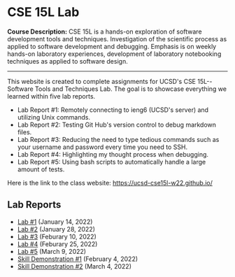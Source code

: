 # CSE 15L Lab
**Course Description:** CSE 15L is a hands-on exploration of software development tools and techniques. Investigation of the scientific process as applied to software development and debugging. Emphasis is on weekly hands-on laboratory experiences, development of laboratory notebooking techniques as applied to software design.

***
This website is created to complete assignments for UCSD's CSE 15L--Software Tools and Techniques Lab. The goal is to showcase everything we learned within five lab reports. 
* Lab Report #1: Remotely connecting to ieng6 (UCSD's server) and utilizing Unix commands.
* Lab Report #2: Testing Git Hub's version control to debug markdown files.
* Lab Report #3: Reducing the need to type tedious commands such as your username and password every time you need to SSH. 
* Lab Report #4: Highlighting my thought process when debugging.
* Lab Report #5: Using bash scripts to automatically handle a large amount of tests. 


Here is the link to the class website: https://ucsd-cse15l-w22.github.io/

## Lab Reports
* [Lab #1](./lab-report-1-week-2.html) (January 14, 2022)
* [Lab #2](./lab-report-2-week-4.html) (January 28, 2022)
* [Lab #3](./lab-report-5-week-6.html) (Feburary 10, 2022)
* [Lab #4](./lab-report-7-week-8.html) (Feburary 25, 2022)
* [Lab #5](./lab-report-9-week-10.html) (March 9, 2022)
* [Skill Demonstration #1](./SkillDemonstration-1.md) (February 4, 2022)
* [Skill Demonstration #2](./SkillDemonstration-2.html) (March 4, 2022)

